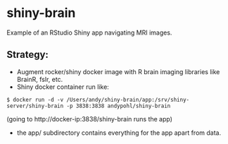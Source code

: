 # shiny-brain
Example of an RStudio Shiny app navigating MRI images.

## Strategy:
- Augment rocker/shiny docker image with R brain imaging libraries like BrainR, fslr, etc.
- Shiny docker container run like:
```
$ docker run -d -v /Users/andy/shiny-brain/app:/srv/shiny-server/shiny-brain -p 3838:3838 andypohl/shiny-brain
```
(going to http://docker-ip:3838/shiny-brain runs the app)
- the app/ subdirectory contains everything for the app apart from data.
